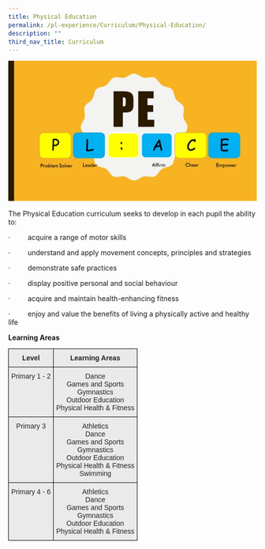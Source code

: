 ```yaml
---
title: Physical Education
permalink: /pl-experience/Curriculum/Physical-Education/
description: ""
third_nav_title: Curriculum
---
```

![](/images/PL%20Experience/Curriculum/Physical%20Education/P1.jpg)

The Physical Education curriculum seeks to develop in each pupil the ability to:

·         acquire a range of motor skills

·         understand and apply movement concepts, principles and strategies

·         demonstrate safe practices

·         display positive personal and social behaviour

·         acquire and maintain health-enhancing fitness

·         enjoy and value the benefits of living a physically active and healthy life

  

**Learning Areas**

<style type="text/css">
.tg  {border-collapse:collapse;border-spacing:0;}
.tg td{border-color:black;border-style:solid;border-width:1px;font-family:Arial, sans-serif;font-size:14px;
  overflow:hidden;padding:10px 5px;word-break:normal;}
.tg th{border-color:black;border-style:solid;border-width:1px;font-family:Arial, sans-serif;font-size:14px;
  font-weight:normal;overflow:hidden;padding:10px 5px;word-break:normal;}
.tg .tg-n4qt{background-color:#EAEAEA;color:#222;font-weight:bold;text-align:center;vertical-align:top}
.tg .tg-ii8k{background-color:#EAEAEA;color:#222;text-align:center;vertical-align:top}
</style>
<table class="tg">
<thead>
  <tr>
    <th class="tg-n4qt">Level</th>
    <th class="tg-n4qt">Learning Areas</th>
  </tr>
</thead>
<tbody>
  <tr>
    <td class="tg-ii8k">Primary 1 - 2</td>
    <td class="tg-ii8k">Dance<br>Games and Sports<br>Gymnastics<br>Outdoor Education<br>Physical Health &amp; Fitness</td>
  </tr>
  <tr>
    <td class="tg-ii8k">Primary 3</td>
    <td class="tg-ii8k">Athletics<br>Dance<br>Games and Sports<br>Gymnastics<br>Outdoor Education<br>Physical Health &amp; Fitness<br>Swimming</td>
  </tr>
  <tr>
    <td class="tg-ii8k">Primary 4 - 6</td>
    <td class="tg-ii8k">Athletics<br>Dance<br>Games and Sports<br>Gymnastics<br>Outdoor Education<br>Physical Health &amp; Fitness</td>
  </tr>
</tbody>
</table>